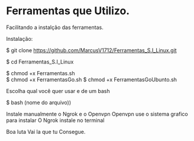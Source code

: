 # Ferramentas que Utilizo.
 Facilitando a instalção das ferramentas.

 Instalação:

$ git clone https://github.com/MarcusV1712/Ferramentas_S.I_Linux.git

$ cd Ferramentas_S.I_Linux

$ chmod +x Ferramentas.sh   
$ chmod +x FerramentasGo.sh
$ chmod +x FerramentasGoUbunto.sh

Escolha qual você quer usar e de um bash


$ bash (nome do arquivo))


Instale manualmente o Ngrok e o Openvpn
Openvpn use o sistema grafico para instalar
O Ngrok instale no terminal

Boa luta Vai la que tu Consegue.
